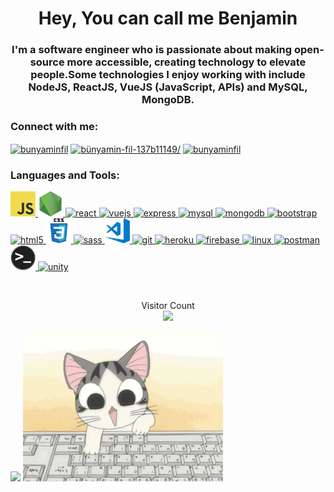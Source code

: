 <h1 align="center">Hey, You can call me Benjamin</h1>
<h3 align="center">I'm a software engineer who is passionate about making open-source more accessible, creating
    technology to elevate people.Some technologies I enjoy working with include NodeJS, ReactJS, VueJS (JavaScript,
    APIs) and MySQL, MongoDB.</h3>

<h3 align="left">Connect with me:</h3>
<p align="left">
    <a href="https://twitter.com/bunyaminfil" target="blank"><img align="center"
            src="https://cdn.jsdelivr.net/npm/simple-icons@3.0.1/icons/twitter.svg" alt="bunyaminfil" height="30"
            width="40" /></a>
    <a href="https://linkedin.com/in/bünyamin-fil-137b11149/" target="blank"><img align="center"
            src="https://cdn.jsdelivr.net/npm/simple-icons@3.0.1/icons/linkedin.svg" alt="bünyamin-fil-137b11149/"
            height="30" width="40" /></a>
    <a href="https://instagram.com/bunyaminfil" target="blank"><img align="center"
            src="https://cdn.jsdelivr.net/npm/simple-icons@3.0.1/icons/instagram.svg" alt="bunyaminfil" height="30"
            width="40" /></a>
</p>

<h3 align="left">Languages and Tools:</h3>
<p align="left"> <a href="https://www.javascript.com/" target="_blank"> <img
            src="https://raw.githubusercontent.com/github/explore/80688e429a7d4ef2fca1e82350fe8e3517d3494d/topics/javascript/javascript.png"
            alt="javascript" width="40" height="40" /> </a> <a href="https://nodejs.org" target="_blank"> <img
            src="https://raw.githubusercontent.com/github/explore/80688e429a7d4ef2fca1e82350fe8e3517d3494d/topics/nodejs/nodejs.png"
            alt="nodejs" width="40" height="40" /> </a> <a href="https://reactjs.org/" target="_blank"> <img
            src="https://www.vectorlogo.zone/logos/reactjs/reactjs-icon.svg" alt="react" width="40" height="40" /> </a>
    <a href="https://vuejs.org/" target="_blank"> <img src="https://www.vectorlogo.zone/logos/vuejs/vuejs-icon.svg"
            alt="vuejs" width="40" height="40" /> </a> <a href="https://expressjs.com" target="_blank"> <img
            src="https://www.vectorlogo.zone/logos/expressjs/expressjs-icon.svg" alt="express" width="40" height="40" />
    </a> <a href="https://www.mysql.com/" target="_blank"> <img
            src="https://www.vectorlogo.zone/logos/mysql/mysql-icon.svg" alt="mysql" width="40" height="40" /> </a> <a
        href="https://www.mongodb.com/" target="_blank"> <img
            src="https://www.vectorlogo.zone/logos/mongodb/mongodb-icon.svg" alt="mongodb" width="40" height="40" />
    </a> <a href="https://getbootstrap.com" target="_blank"> <img
            src="https://www.vectorlogo.zone/logos/getbootstrap/getbootstrap-icon.svg" alt="bootstrap" width="40"
            height="40" /> </a> <a href="https://www.w3schools.com/html/" l/" target="_blank"> <img
            src="https://www.vectorlogo.zone/logos/w3_html5/w3_html5-icon.svg" alt="html5" width="40" height="40" />
    </a> <a href="https://www.w3schools.com/css/" target="_blank"> <img
            src="https://raw.githubusercontent.com/github/explore/80688e429a7d4ef2fca1e82350fe8e3517d3494d/topics/css/css.png"
            alt="css3" width="40" height="40" /> </a> <a href="https://sass-lang.com" target="_blank"> <img
            src="https://www.vectorlogo.zone/logos/sass-lang/sass-lang-icon.svg" alt="sass" width="40" height="40" />
    </a> <a href="https://code.visualstudio.com/" target="_blank"> <img
            src="https://raw.githubusercontent.com/github/explore/80688e429a7d4ef2fca1e82350fe8e3517d3494d/topics/visual-studio-code/visual-studio-code.png"
            alt="vscode" width="40" height="40" /> </a><a href="https://git-scm.com/" target="_blank"> <img
            src="https://www.vectorlogo.zone/logos/git-scm/git-scm-icon.svg" alt="git" width="40" height="40" /> </a> <a
        href="https://heroku.com" target="_blank"> <img src="https://www.vectorlogo.zone/logos/heroku/heroku-icon.svg"
            alt="heroku" width="40" height="40" /> </a> <a href="https://firebase.google.com/" target="_blank"> <img
            src="https://www.vectorlogo.zone/logos/firebase/firebase-icon.svg" alt="firebase" width="40" height="40" />
    </a> <a href="https://www.linux.org/" target="_blank"> <img
            src="https://www.vectorlogo.zone/logos/linux/linux-icon.svg" alt="linux" width="40" height="40" /> </a> <a
        href="https://postman.com" target="_blank"> <img
            src="https://www.vectorlogo.zone/logos/getpostman/getpostman-icon.svg" alt="postman" width="40"
            height="40" /> </a> <a href="#" target="_blank"> <img
            src="https://raw.githubusercontent.com/github/explore/80688e429a7d4ef2fca1e82350fe8e3517d3494d/topics/terminal/terminal.png"
            alt="postman" width="40" height="40" /> </a> <a href="https://unity.com/" target="_blank"> <img
            src="https://www.vectorlogo.zone/logos/unity3d/unity3d-icon.svg" alt="unity" width="40" height="40" /> </a>
</p><br>
        
<p align="center"> 
  Visitor Count<br>
<img src="https://profile-counter.glitch.me/bunyaminfil/count.svg" />
</p>

<div align="left">
    <img align="" height='150px' src="https://github-readme-stats.vercel.app/api/top-langs/?username=bunyaminfil&hide_title=false&layout=compact&theme=gotham&count_private=true" />
    <img alt="bunyaminfil" src="assets/cat.gif"> </img>
</div>
